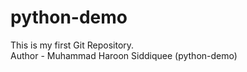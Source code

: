 # python-demo
This is my first Git Repository.
<br>
Author - Muhammad Haroon Siddiquee (python-demo)
